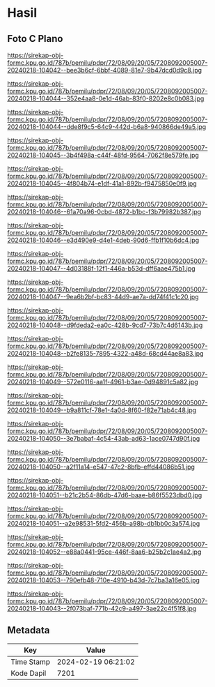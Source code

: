 # Hasil

## Foto C Plano

https://sirekap-obj-formc.kpu.go.id/787b/pemilu/pdpr/72/08/09/20/05/7208092005007-20240218-104042--bee3b6cf-6bbf-4089-81e7-9b47dcd0d9c8.jpg

https://sirekap-obj-formc.kpu.go.id/787b/pemilu/pdpr/72/08/09/20/05/7208092005007-20240218-104044--352e4aa8-0e1d-46ab-83f0-8202e8c0b083.jpg

https://sirekap-obj-formc.kpu.go.id/787b/pemilu/pdpr/72/08/09/20/05/7208092005007-20240218-104044--dde8f9c5-64c9-442d-b6a8-940866de49a5.jpg

https://sirekap-obj-formc.kpu.go.id/787b/pemilu/pdpr/72/08/09/20/05/7208092005007-20240218-104045--3b4f498a-c44f-48fd-9564-7062f8e579fe.jpg

https://sirekap-obj-formc.kpu.go.id/787b/pemilu/pdpr/72/08/09/20/05/7208092005007-20240218-104045--4f804b74-e1df-41a1-892b-f9475850e0f9.jpg

https://sirekap-obj-formc.kpu.go.id/787b/pemilu/pdpr/72/08/09/20/05/7208092005007-20240218-104046--61a70a96-0cbd-4872-b1bc-f3b79982b387.jpg

https://sirekap-obj-formc.kpu.go.id/787b/pemilu/pdpr/72/08/09/20/05/7208092005007-20240218-104046--e3d490e9-d4e1-4deb-90d6-ffb1f10b6dc4.jpg

https://sirekap-obj-formc.kpu.go.id/787b/pemilu/pdpr/72/08/09/20/05/7208092005007-20240218-104047--4d03188f-12f1-446a-b53d-dff6aae475b1.jpg

https://sirekap-obj-formc.kpu.go.id/787b/pemilu/pdpr/72/08/09/20/05/7208092005007-20240218-104047--9ea6b2bf-bc83-44d9-ae7a-dd74f41c1c20.jpg

https://sirekap-obj-formc.kpu.go.id/787b/pemilu/pdpr/72/08/09/20/05/7208092005007-20240218-104048--d9fdeda2-ea0c-428b-9cd7-73b7c4d6143b.jpg

https://sirekap-obj-formc.kpu.go.id/787b/pemilu/pdpr/72/08/09/20/05/7208092005007-20240218-104048--b2fe8135-7895-4322-a48d-68cd44ae8a83.jpg

https://sirekap-obj-formc.kpu.go.id/787b/pemilu/pdpr/72/08/09/20/05/7208092005007-20240218-104049--572e0116-aa1f-4961-b3ae-0d94891c5a82.jpg

https://sirekap-obj-formc.kpu.go.id/787b/pemilu/pdpr/72/08/09/20/05/7208092005007-20240218-104049--b9a811cf-78e1-4a0d-8f60-f82e71ab4c48.jpg

https://sirekap-obj-formc.kpu.go.id/787b/pemilu/pdpr/72/08/09/20/05/7208092005007-20240218-104050--3e7babaf-4c54-43ab-ad63-1ace0747d90f.jpg

https://sirekap-obj-formc.kpu.go.id/787b/pemilu/pdpr/72/08/09/20/05/7208092005007-20240218-104050--a2f11a14-e547-47c2-8bfb-effd44086b51.jpg

https://sirekap-obj-formc.kpu.go.id/787b/pemilu/pdpr/72/08/09/20/05/7208092005007-20240218-104051--b21c2b54-86db-47d6-baae-b86f5523dbd0.jpg

https://sirekap-obj-formc.kpu.go.id/787b/pemilu/pdpr/72/08/09/20/05/7208092005007-20240218-104051--a2e98531-5fd2-456b-a98b-db1bb0c3a574.jpg

https://sirekap-obj-formc.kpu.go.id/787b/pemilu/pdpr/72/08/09/20/05/7208092005007-20240218-104052--e88a0441-95ce-446f-8aa6-b25b2c1ae4a2.jpg

https://sirekap-obj-formc.kpu.go.id/787b/pemilu/pdpr/72/08/09/20/05/7208092005007-20240218-104053--790efb48-710e-4910-b43d-7c7ba3a16e05.jpg

https://sirekap-obj-formc.kpu.go.id/787b/pemilu/pdpr/72/08/09/20/05/7208092005007-20240218-104043--2f073baf-771b-42c9-a497-3ae22c4f51f8.jpg


## Metadata

| Key        | Value               |
| ---------- | ------------------- |
| Time Stamp | 2024-02-19 06:21:02 |
| Kode Dapil | 7201                |



